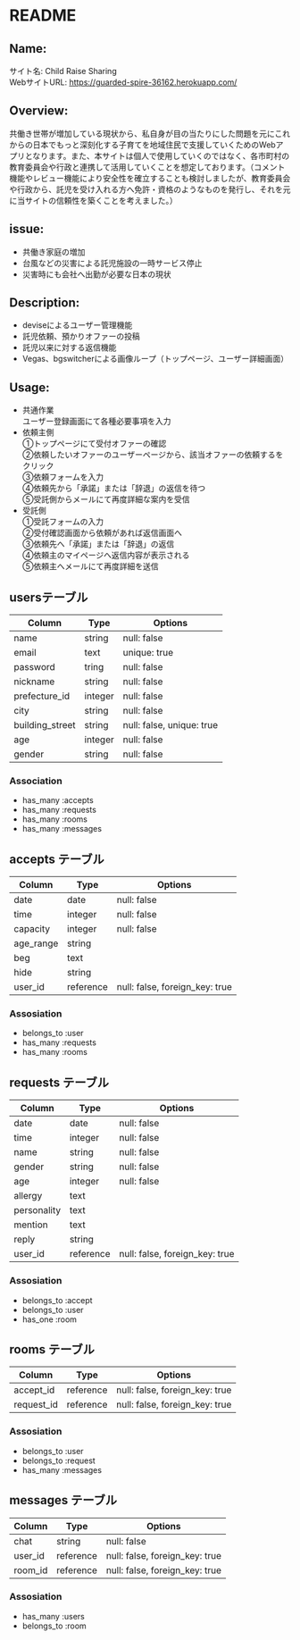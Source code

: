 # README

## Name:
サイト名: Child Raise Sharing  
WebサイトURL: https://guarded-spire-36162.herokuapp.com/

## Overview:
共働き世帯が増加している現状から、私自身が目の当たりにした問題を元にこれからの日本でもっと深刻化する子育てを地域住民で支援していくためのWebアプリとなります。また、本サイトは個人で使用していくのではなく、各市町村の教育委員会や行政と連携して活用していくことを想定しております。（コメント機能やレビュー機能により安全性を確立することも検討しましたが、教育委員会や行政から、託児を受け入れる方へ免許・資格のようなものを発行し、それを元に当サイトの信頼性を築くことを考えました。）

## issue:
- 共働き家庭の増加
- 台風などの災害による託児施設の一時サービス停止
- 災害時にも会社へ出勤が必要な日本の現状

## Description:
- deviseによるユーザー管理機能
- 託児依頼、預かりオファーの投稿
- 託児以来に対する返信機能
- Vegas、bgswitcherによる画像ループ（トップページ、ユーザー詳細画面）

## Usage:
- 共通作業  
ユーザー登録画面にて各種必要事項を入力
- 依頼主側  
①トップページにて受付オファーの確認  
②依頼したいオファーのユーザーページから、該当オファーの依頼するをクリック  
③依頼フォームを入力  
④依頼先から「承諾」または「辞退」の返信を待つ  
⑤受託側からメールにて再度詳細な案内を受信  
- 受託側  
①受託フォームの入力  
②受付確認画面から依頼があれば返信画面へ  
③依頼先へ「承諾」または「辞退」の返信  
④依頼主のマイページへ返信内容が表示される  
⑤依頼主へメールにて再度詳細を送信  

## usersテーブル
|Column|Type|Options|
|------|----|-------|
|name|string|null: false|
|email|text|unique: true|
|password|tring|null: false|
|nickname|string|null: false|
|prefecture_id|integer|null: false|
|city|string|null: false|
|building_street|string|null: false, unique: true|
|age|integer|null: false|
|gender|string|null: false|

### Association
- has_many :accepts
- has_many :requests
- has_many :rooms
- has_many :messages


## accepts テーブル
|Column|Type|Options|
|------|----|-------|
|date|date|null: false|
|time|integer|null: false|
|capacity|integer|null: false|
|age_range|string||
|beg|text||
|hide|string||
|user_id|reference|null: false, foreign_key: true|

### Assosiation
- belongs_to :user
- has_many :requests
- has_many :rooms


## requests テーブル
|Column|Type|Options|
|------|----|-------|
|date|date|null: false|
|time|integer|null: false|
|name|string|null: false|
|gender|string|null: false|
|age|integer|null: false|
|allergy|text||
|personality|text||
|mention|text||
|reply|string||
|user_id|reference|null: false, foreign_key: true|

### Assosiation
- belongs_to :accept
- belongs_to :user
- has_one :room


## rooms テーブル
|Column|Type|Options|
|------|----|-------|
|accept_id|reference|null: false, foreign_key: true|
|request_id|reference|null: false, foreign_key: true|

### Assosiation
- belongs_to :user
- belongs_to :request
- has_many   :messages


## messages テーブル
|Column|Type|Options|
|------|----|-------|
|chat|string|null: false|
|user_id|reference|null: false, foreign_key: true|
|room_id|reference|null: false, foreign_key: true|

### Assosiation
- has_many :users
- belongs_to :room